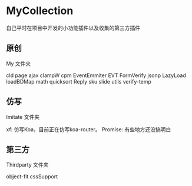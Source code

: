 # MyCollection

自己平时在项目中开发的小功能插件以及收集的第三方插件

## 原创

My 文件夹

cld page ajax clampW cpm EventEmmiter EVT FormVerify jsonp LazyLoad loadBDMap math quicksort Reply sku slide utils verify-temp

## 仿写

Imitate 文件夹

xf: 仿写Koa，目前正在仿写koa-router。
Promise: 有些地方还没搞明白

## 第三方

Thirdparty 文件夹

object-fit cssSupport
